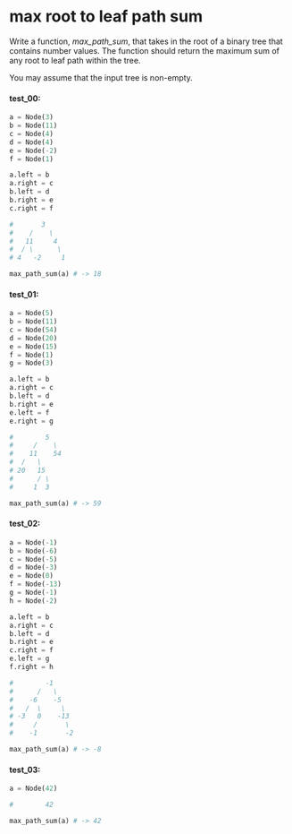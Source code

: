 # max root to leaf path sum

Write a function, *max\_path\_sum*, that takes in the root of a binary tree that contains number values.
The function should return the maximum sum of any root to leaf path within the tree. 

You may assume that the input tree is non-empty.

#### test_00:

```python
a = Node(3)
b = Node(11)
c = Node(4)
d = Node(4)
e = Node(-2)
f = Node(1)

a.left = b
a.right = c
b.left = d
b.right = e
c.right = f

#       3
#    /    \
#   11     4
#  / \      \
# 4   -2     1

max_path_sum(a) # -> 18
```

#### test_01:

```python
a = Node(5)
b = Node(11)
c = Node(54)
d = Node(20)
e = Node(15)
f = Node(1)
g = Node(3)

a.left = b
a.right = c
b.left = d
b.right = e
e.left = f
e.right = g

#        5
#     /    \
#    11    54
#  /   \      
# 20   15
#      / \
#     1  3

max_path_sum(a) # -> 59
```

#### test_02:

```python
a = Node(-1)
b = Node(-6)
c = Node(-5)
d = Node(-3)
e = Node(0)
f = Node(-13)
g = Node(-1)
h = Node(-2)

a.left = b
a.right = c
b.left = d
b.right = e
c.right = f
e.left = g
f.right = h

#        -1
#      /   \
#    -6    -5
#   /  \     \
# -3   0    -13
#     /       \
#    -1       -2

max_path_sum(a) # -> -8
```

#### test_03:

```python
a = Node(42)

#        42

max_path_sum(a) # -> 42
```
